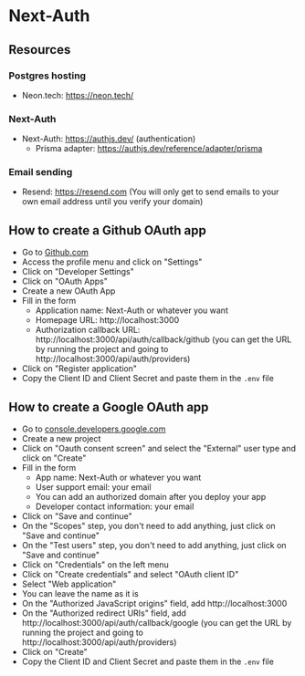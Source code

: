 # Next-Auth

## Resources

### Postgres hosting

- Neon.tech: https://neon.tech/

### Next-Auth

- Next-Auth: https://authjs.dev/ (authentication)
  - Prisma adapter: https://authjs.dev/reference/adapter/prisma

### Email sending

- Resend: https://resend.com (You will only get to send emails to your own email address until you verify your domain)

## How to create a Github OAuth app

- Go to [Github.com](https://github.com)
- Access the profile menu and click on "Settings"
- Click on "Developer Settings"
- Click on "OAuth Apps"
- Create a new OAuth App
- Fill in the form
  - Application name: Next-Auth or whatever you want
  - Homepage URL: http://localhost:3000
  - Authorization callback URL: http://localhost:3000/api/auth/callback/github (you can get the URL by running the project and going to http://localhost:3000/api/auth/providers)
- Click on "Register application"
- Copy the Client ID and Client Secret and paste them in the `.env` file

## How to create a Google OAuth app

- Go to [console.developers.google.com](https://console.developers.google.com/)
- Create a new project
- Click on "Oauth consent screen" and select the "External" user type and click on "Create"
- Fill in the form
  - App name: Next-Auth or whatever you want
  - User support email: your email
  - You can add an authorized domain after you deploy your app
  - Developer contact information: your email
- Click on "Save and continue"
- On the "Scopes" step, you don't need to add anything, just click on "Save and continue"
- On the "Test users" step, you don't need to add anything, just click on "Save and continue"
- Click on "Credentials" on the left menu
- Click on "Create credentials" and select "OAuth client ID"
- Select "Web application"
- You can leave the name as it is
- On the "Authorized JavaScript origins" field, add http://localhost:3000
- On the "Authorized redirect URIs" field, add http://localhost:3000/api/auth/callback/google (you can get the URL by running the project and going to http://localhost:3000/api/auth/providers)
- Click on "Create"
- Copy the Client ID and Client Secret and paste them in the `.env` file
